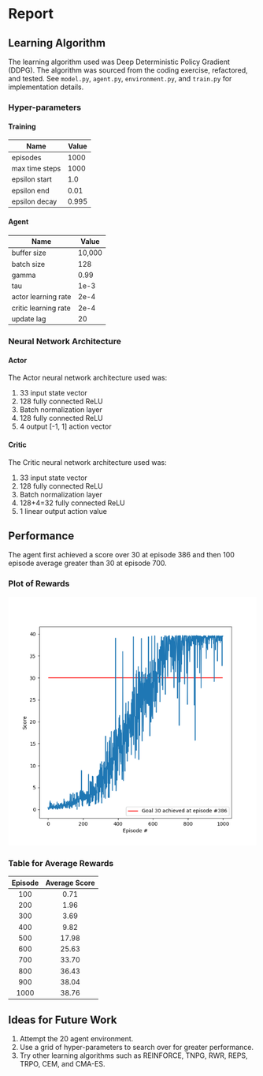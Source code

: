 # Report

## Learning Algorithm

The learning algorithm used was Deep Deterministic Policy Gradient (DDPG). The algorithm was sourced from the coding exercise, refactored, and tested. See `model.py`, `agent.py`, `environment.py`, and `train.py` for implementation details.

### Hyper-parameters

#### Training

| Name           | Value    | 
| ---            | ---      |
| episodes       | 1000     |
| max time steps | 1000     |
| epsilon start  | 1.0      |
| epsilon end    | 0.01     |
| epsilon decay  | 0.995    |

#### Agent

| Name                  | Value    | 
| ---                   | ---      |
| buffer size           | 10,000   | 
| batch size            | 128       | 
| gamma                 | 0.99     | 
| tau                   | 1e-3     | 
| actor learning rate   | 2e-4     | 
| critic learning rate  | 2e-4     | 
| update lag            | 20        | 

### Neural Network Architecture

#### Actor

The Actor neural network architecture used was:
1. 33 input state vector
2. 128 fully connected ReLU
3. Batch normalization layer
4. 128 fully connected ReLU
5. 4 output [-1, 1] action vector

#### Critic

The Critic neural network architecture used was:
1. 33 input state vector
2. 128 fully connected ReLU
2. Batch normalization layer
2. 128+4=32 fully connected ReLU
4. 1 linear output action value

## Performance

The agent first achieved a score over 30 at episode 386 and then 100 episode average greater than 30 at episode 700.

### Plot of Rewards

![](../img/continuouscontrol_performance.png)

### Table for Average Rewards

| Episode | Average Score |
| :---: | :---:    |
|100  | 0.71   |
|200  | 1.96   |
|300  | 3.69   |
|400  | 9.82   |
|500  | 17.98  |
|600  | 25.63  |
|700  | 33.70  |
|800  | 36.43  |
|900  | 38.04  |
|1000 | 38.76  |

## Ideas for Future Work

1. Attempt the 20 agent environment.
2. Use a grid of hyper-parameters to search over for greater performance.
3. Try other learning algorithms such as REINFORCE, TNPG, RWR, REPS, TRPO, CEM, and CMA-ES.